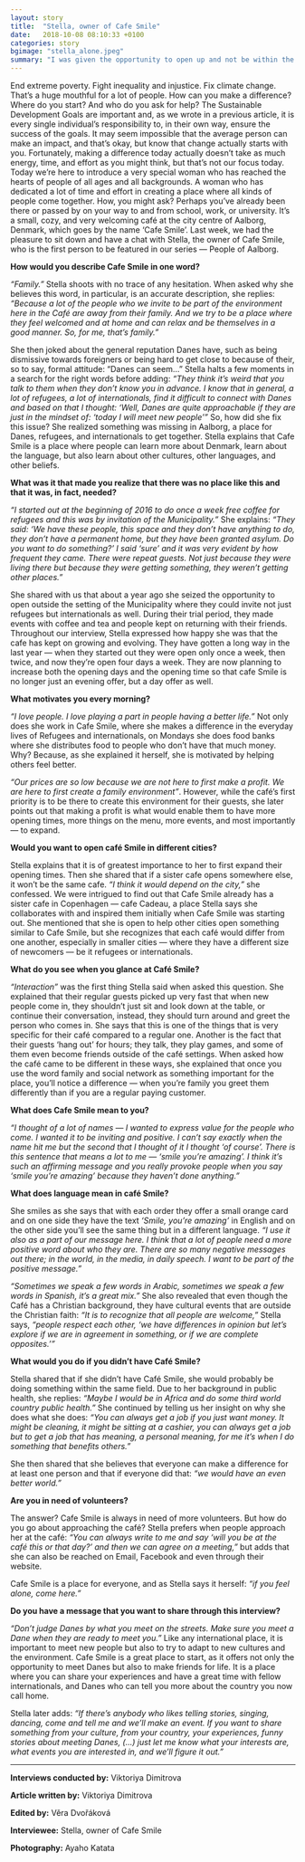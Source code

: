 ```yaml
---
layout: story
title:  "Stella, owner of Cafe Smile"
date:   2018-10-08 08:10:33 +0100
categories: story
bgimage: "stella_alone.jpeg"
summary: "I was given the opportunity to open up and not be within the setting of the Municipality but a more open one, where we could invite not just refugees but also internationals. So, we had half a year trial period with mainly free events, twice a week, with coffees and teas and again we just saw people are coming... And every time somebody came, the next time he would bring someone else, so it just kept on growing and evolving. A lot of the people here in the Café are away from their family. And we try to be a place where they feel welcomed and at home and can relax and be themselves."
---
```


End extreme poverty. Fight inequality and injustice. Fix climate change. That’s a huge mouthful for a lot of people. How can you make a difference? Where do you start? And who do you ask for help? The Sustainable Development Goals are important and, as we wrote in a previous article, it is every single individual’s responsibility to, in their own way, ensure the success of the goals. It may seem impossible that the average person can make an impact, and that’s okay, but know that change actually starts with you. Fortunately, making a difference today actually doesn’t take as much energy, time, and effort as you might think, but that’s not our focus today. Today we’re here to introduce a very special woman who has reached the hearts of people of all ages and all backgrounds. A woman who has dedicated a lot of time and effort in creating a place where all kinds of people come together. How, you might ask? Perhaps you’ve already been there or passed by on your way to and from school, work, or university. It’s a small, cozy, and very welcoming café at the city centre of Aalborg, Denmark, which goes by the name ‘Cafe Smile’. Last week, we had the pleasure to sit down and have a chat with Stella, the owner of Cafe Smile, who is the first person to be featured in our series — People of Aalborg.

**How would you describe Cafe Smile in one word?**

*“Family.”* Stella shoots with no trace of any hesitation. When asked why she believes this word, in particular, is an accurate description, she replies: *“Because a lot of the people who we invite to be part of the environment here in the Café are away from their family. And we try to be a place where they feel welcomed and at home and can relax and be themselves in a good manner. So, for me, that’s family.”*

She then joked about the general reputation Danes have, such as being dismissive towards foreigners or being hard to get close to because of their, so to say, formal attitude: “Danes can seem…” Stella halts a few moments in a search for the right words before adding: *“They think it’s weird that you talk to them when they don’t know you in advance. I know that in general, a lot of refugees, a lot of internationals, find it difficult to connect with Danes and based on that I thought: ‘Well, Danes are quite approachable if they are just in the mindset of: ‘today I will meet new people’”* So, how did she fix this issue? She realized something was missing in Aalborg, a place for Danes, refugees, and internationals to get together. Stella explains that Cafe Smile is a place where people can learn more about Denmark, learn about the language, but also learn about other cultures, other languages, and other beliefs.

**What was it that made you realize that there was no place like this and that it was, in fact, needed?**

*“I started out at the beginning of 2016 to do once a week free coffee for refugees and this was by invitation of the Municipality.”* She explains: *“They said: ‘We have these people, this space and they don’t have anything to do, they don’t have a permanent home, but they have been granted asylum. Do you want to do something?’ I said ‘sure’ and it was very evident by how frequent they came. There were repeat guests. Not just because they were living there but because they were getting something, they weren’t getting other places.”*

She shared with us that about a year ago she seized the opportunity to open outside the setting of the Municipality where they could invite not just refugees but internationals as well. During their trial period, they made events with coffee and tea and people kept on returning with their friends. Throughout our interview, Stella expressed how happy she was that the cafe has kept on growing and evolving. They have gotten a long way in the last year — when they started out they were open only once a week, then twice, and now they’re open four days a week. They are now planning to increase both the opening days and the opening time so that cafe Smile is no longer just an evening offer, but a day offer as well.

**What motivates you every morning?**

*“I love people. I love playing a part in people having a better life.”* Not only does she work in Cafe Smile, where she makes a difference in the everyday lives of Refugees and internationals, on Mondays she does food banks where she distributes food to people who don’t have that much money. Why? Because, as she explained it herself, she is motivated by helping others feel better.

*“Our prices are so low because we are not here to first make a profit. We are here to first create a family environment”*. However, while the café’s first priority is to be there to create this environment for their guests, she later points out that making a profit is what would enable them to have more opening times, more things on the menu, more events, and most importantly — to expand.

**Would you want to open café Smile in different cities?**

Stella explains that it is of greatest importance to her to first expand their opening times. Then she shared that if a sister cafe opens somewhere else, it won’t be the same cafe. *“I think it would depend on the city,”* she confessed. We were intrigued to find out that Cafe Smile already has a sister cafe in Copenhagen — cafe Cadeau, a place Stella says she collaborates with and inspired them initially when Cafe Smile was starting out. She mentioned that she is open to help other cities open something similar to Cafe Smile, but she recognizes that each café would differ from one another, especially in smaller cities — where they have a different size of newcomers — be it refugees or internationals.

**What do you see when you glance at Café Smile?**

*“Interaction”* was the first thing Stella said when asked this question. She explained that their regular guests picked up very fast that when new people come in, they shouldn’t just sit and look down at the table, or continue their conversation, instead, they should turn around and greet the person who comes in. She says that this is one of the things that is very specific for their café compared to a regular one. Another is the fact that their guests ‘hang out’ for hours; they talk, they play games, and some of them even become friends outside of the café settings. When asked how the café came to be different in these ways, she explained that once you use the word family and social network as something important for the place, you’ll notice a difference — when you’re family you greet them differently than if you are a regular paying customer.

**What does Cafe Smile mean to you?**

*“I thought of a lot of names — I wanted to express value for the people who come. I wanted it to be inviting and positive. I can’t say exactly when the name hit me but the second that I thought of it I thought ‘of course’. There is this sentence that means a lot to me — ‘smile you’re amazing’. I think it’s such an affirming message and you really provoke people when you say ‘smile you’re amazing’ because they haven’t done anything.”*

**What does language mean in café Smile?**

She smiles as she says that with each order they offer a small orange card and on one side they have the text *‘Smile, you’re amazing’* in English and on the other side you’ll see the same thing but in a different language. *“I use it also as a part of our message here. I think that a lot of people need a more positive word about who they are. There are so many negative messages out there; in the world, in the media, in daily speech. I want to be part of the positive message.”*

*“Sometimes we speak a few words in Arabic, sometimes we speak a few words in Spanish, it’s a great mix.”* She also revealed that even though the Café has a Christian background, they have cultural events that are outside the Christian faith: *“It is to recognize that all people are welcome,”* Stella says, *“people respect each other, ‘we have differences in opinion but let’s explore if we are in agreement in something, or if we are complete opposites.’”*

**What would you do if you didn’t have Café Smile?**

Stella shared that if she didn’t have Café Smile, she would probably be doing something within the same field. Due to her background in public health, she replies: *“Maybe I would be in Africa and do some third world country public health.”* She continued by telling us her insight on why she does what she does: *“You can always get a job if you just want money. It might be cleaning, it might be sitting at a cashier, you can always get a job but to get a job that has meaning, a personal meaning, for me it’s when I do something that benefits others.”*

She then shared that she believes that everyone can make a difference for at least one person and that if everyone did that: *“we would have an even better world.”*

**Are you in need of volunteers?**

The answer? Cafe Smile is always in need of more volunteers. But how do you go about approaching the café? Stella prefers when people approach her at the café: *“You can always write to me and say ‘will you be at the café this or that day?’ and then we can agree on a meeting,”* but adds that she can also be reached on Email, Facebook and even through their website.

Cafe Smile is a place for everyone, and as Stella says it herself: *“if you feel alone, come here.”*

**Do you have a message that you want to share through this interview?**

*“Don’t judge Danes by what you meet on the streets. Make sure you meet a Dane when they are ready to meet you.”* Like any international place, it is important to meet new people but also to try to adapt to new cultures and the environment. Cafe Smile is a great place to start, as it offers not only the opportunity to meet Danes but also to make friends for life. It is a place where you can share your experiences and have a great time with fellow internationals, and Danes who can tell you more about the country you now call home.

Stella later adds: *“If there’s anybody who likes telling stories, singing, dancing, come and tell me and we’ll make an event. If you want to share something from your culture, from your country, your experiences, funny stories about meeting Danes, (…) just let me know what your interests are, what events you are interested in, and we’ll figure it out.”*

____________

**Interviews conducted by:** Viktoriya Dimitrova

**Article written by:** Viktoriya Dimitrova

**Edited by:** Věra Dvořáková

**Interviewee:** Stella, owner of Cafe Smile

**Photography:** Ayaho Katata
